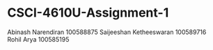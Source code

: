 # CSCI-4610U-Assignment-1

Abinash Narendiran 100588875
Saijeeshan Ketheeswaran 100589716			 
Rohil Arya 100585195
